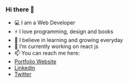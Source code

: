 ### Hi there 👋


- :computer: I am a Web Developer
- ⚡ I love programming, design and books
- 🌱 I believe in learning and growing everyday
- 🔭 I’m currently working on react js
- 📫 You can reach me here:
- [Portfolio Website](https://harshpopat.in/)
- [Linkedin](https://www.linkedin.com/in/harshpopat/)
- [Twitter](https://twitter.com/harshpopat99)


